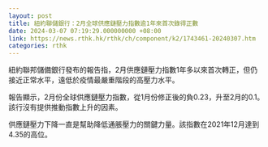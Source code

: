 ```yaml
---
layout: post
title: 紐約聯儲銀行：2月全球供應鏈壓力指數逾1年來首次錄得正數
date: 2024-03-07 07:19:29.000000000 +08:00
link: https://news.rthk.hk/rthk/ch/component/k2/1743461-20240307.htm
categories: rthk
---
```


紐約聯邦儲備銀行發布的報告指，2月供應鏈壓力指數1年多以來首次轉正，但仍接近正常水平，遠低於疫情最嚴重階段的高壓力水平。

報告顯示，2月份全球供應鏈壓力指數，從1月份修正後的負0.23，升至2月的0.1。該行沒有提供推動指數上升的因素。

供應鏈壓力下降一直是幫助降低通脹壓力的關鍵力量。該指數在2021年12月達到4.35的高位。

